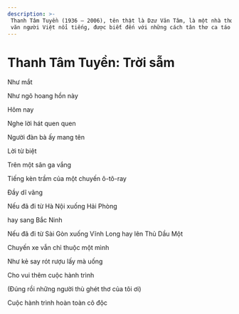 ```yaml
---
description: >-
 Thanh Tâm Tuyền (1936 – 2006), tên thật là Dzư Văn Tâm, là một nhà thơ, nhà
 văn người Việt nổi tiếng, được biết đến với những cách tân thơ ca táo bạo.
---
```


# Thanh Tâm Tuyền: Trời sẫm

Như mắt

Như ngõ hoang hồn này

Hôm nay

Nghe lời hát quen quen

Người đàn bà ấy mang tên

Lời từ biệt

Trên một sân ga vắng

Tiếng kèn trầm của một chuyến ô-tô-ray

Đầy dĩ vãng

Nếu đã đi từ Hà Nội xuống Hải Phòng

hay sang Bắc Ninh

Nếu đã đi từ Sài Gòn xuống Vĩnh Long hay lên Thủ Dầu Một

Chuyến xe vẫn chỉ thuộc một mình

Như kẻ say rót rượu lấy mà uống

Cho vui thêm cuộc hành trình

(Đúng rồi những người thù ghét thơ của tôi ơi)

Cuộc hành trình hoàn toàn cô độc

